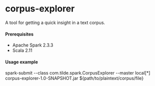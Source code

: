 # corpus-explorer

A tool for getting a quick insight in a text corpus.<br>

#### Prerequisites
* Apache Spark 2.3.3
* Scala 2.11

#### Usage example
spark-submit --class com.tilde.spark.CorpusExplorer --master local[*] corpus-explorer-1.0-SNAPSHOT.jar ${path/to/plaintext/corpus/file}